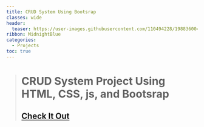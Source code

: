 ```yaml
---
title: CRUD System Using Bootsrap
classes: wide
header:
  teaser: https://user-images.githubusercontent.com/110494228/198836004-f9af675f-0442-4239-901d-d69afea71c00.png
ribbon: MidnightBlue
categories:
  - Projects
toc: true
---
```


> # CRUD System Project Using HTML, CSS, js, and Bootsrap 
> ## [Check It Out](https://mohamedadel6.github.io/GRUID/)
